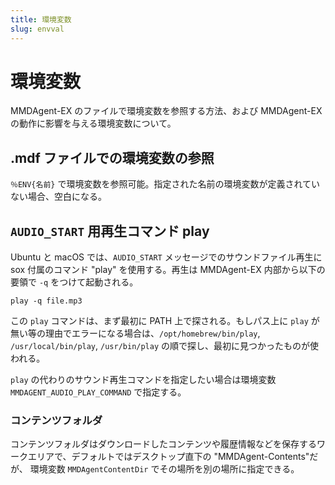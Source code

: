 ```yaml
---
title: 環境変数
slug: envval
---
```

# 環境変数

MMDAgent-EX のファイルで環境変数を参照する方法、および MMDAgent-EX の動作に影響を与える環境変数について。

## .mdf ファイルでの環境変数の参照

`％ENV{名前}` で環境変数を参照可能。指定された名前の環境変数が定義されていない場合、空白になる。

## `AUDIO_START` 用再生コマンド play

Ubuntu と macOS では、`AUDIO_START` メッセージでのサウンドファイル再生に sox 付属のコマンド "play" を使用する。再生は MMDAgent-EX 内部から以下の要領で `-q` をつけて起動される。

```shell
play -q file.mp3
```

この `play` コマンドは、まず最初に PATH 上で探される。もしパス上に `play` が無い等の理由でエラーになる場合は、`/opt/homebrew/bin/play`, `/usr/local/bin/play`, `/usr/bin/play` の順で探し、最初に見つかったものが使われる。

`play` の代わりのサウンド再生コマンドを指定したい場合は環境変数 `MMDAGENT_AUDIO_PLAY_COMMAND` で指定する。

### コンテンツフォルダ

コンテンツフォルダはダウンロードしたコンテンツや履歴情報などを保存するワークエリアで、デフォルトではデスクトップ直下の "MMDAgent-Contents"だが、
環境変数 `MMDAgentContentDir` でその場所を別の場所に指定できる。

